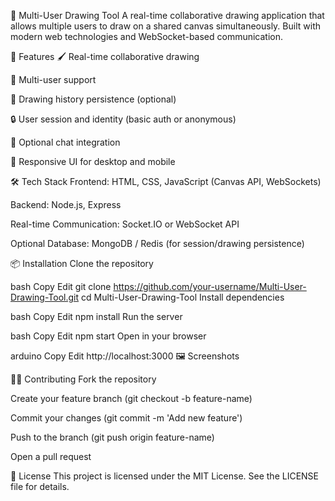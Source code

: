 🎨 Multi-User Drawing Tool
A real-time collaborative drawing application that allows multiple users to draw on a shared canvas simultaneously. Built with modern web technologies and WebSocket-based communication.

🚀 Features
🖌️ Real-time collaborative drawing

👥 Multi-user support

📜 Drawing history persistence (optional)

🔒 User session and identity (basic auth or anonymous)

💬 Optional chat integration

📱 Responsive UI for desktop and mobile

🛠️ Tech Stack
Frontend: HTML, CSS, JavaScript (Canvas API, WebSockets)

Backend: Node.js, Express

Real-time Communication: Socket.IO or WebSocket API

Optional Database: MongoDB / Redis (for session/drawing persistence)

📦 Installation
Clone the repository

bash
Copy
Edit
git clone https://github.com/your-username/Multi-User-Drawing-Tool.git
cd Multi-User-Drawing-Tool
Install dependencies

bash
Copy
Edit
npm install
Run the server

bash
Copy
Edit
npm start
Open in your browser

arduino
Copy
Edit
http://localhost:3000
🖼️ Screenshots

🧑‍💻 Contributing
Fork the repository

Create your feature branch (git checkout -b feature-name)

Commit your changes (git commit -m 'Add new feature')

Push to the branch (git push origin feature-name)

Open a pull request

📄 License
This project is licensed under the MIT License. See the LICENSE file for details.

